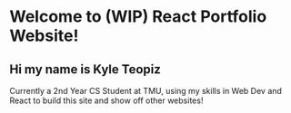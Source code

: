# Welcome to (WIP) React Portfolio Website!

## Hi my name is Kyle Teopiz

Currently a 2nd Year CS Student at TMU, using my skills in Web Dev and React to build this site and show off other websites!
